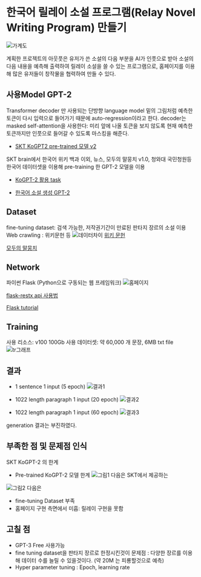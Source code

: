 # 한국어 릴레이 소설 프로그램(Relay Novel Writing Program) 만들기
![가계도](https://user-images.githubusercontent.com/18351404/126857974-230380fa-9531-4109-8c05-8f3764199ec0.png)

계획한 프로젝트의 아웃풋은 유저가 쓴 소설의 다음 부분을 AI가 인풋으로 받아 소설의 다음 내용을 예측해 출력하여 릴레이 소설을 쓸 수 있는 프로그램으로,
홈페이지를 이용해 많은 유저들이 창작물을 협력하여 만들 수 있다.


## 사용Model GPT-2
Transformer decoder 만 사용되는 단방향 language model 
밑의 그림처럼 예측한 토큰이 다시 입력으로 들어가기 때문에 auto-regression이라고 한다.
decoder는 masked self-attention을 사용한다: 미리 앞에 나올 토큰을 보지 않도록 현재 예측한 토큰까지만 인풋으로 들어갈 수 있도록 마스킹을 해준다.

* [SKT KoGPT2 pre-trained 모델 v2](https://github.com/SKT-AI/KoGPT2)

SKT brain에서 한국어 위키 백과 이외, 뉴스, 모두의 말뭉치 v1.0, 청와대 국민청원등 
한국어 데이터셋을 이용해 pre-training 한 GPT-2 모델을 이용

* [KoGPT-2 활용 task](https://github.com/MrBananaHuman/KorGPT2Tutorial)


* [한국어 소설 생성 GPT-2](https://github.com/shbictai/narrativeKoGPT2)


## Dataset
fine-tuning dataset: 검색 가능한, 저작권기간이 만료된 판타지 장르의 소설 이용
Web crawling : 위키문헌 등
![데이터차이](https://user-images.githubusercontent.com/18351404/126858161-e6523ffc-fcc8-41cb-b65f-32f89a050c2a.png)
[위키 문헌](https://ko.wikisource.org/wiki/%EC%9C%84%ED%82%A4%EB%AC%B8%ED%97%8C:%EB%8C%80%EB%AC%B8)


[모두의 말뭉치](https://corpus.korean.go.kr/)



## Network
파이썬 Flask (Python으로 구동되는 웹 프레임워크)
![홈페이지](https://user-images.githubusercontent.com/18351404/126859963-8044bd34-4eb9-4b04-a144-5283f50ca0c7.png)

[flask-restx api 사용법](https://justkode.kr/python/flask-restapi-1)


[Flask tutorial](https://flask.palletsprojects.com/en/1.1.x/quickstart/)


## Training 
사용 리소스: v100 100Gb
사용 데이터셋: 약 60,000 개 문장, 6MB txt file
![tr그래프](https://user-images.githubusercontent.com/18351404/126858352-de80d366-a634-41c7-a28e-0a627167125f.png)


## 결과
* 1 sentence 1 input (5 epoch)
![결과1](https://user-images.githubusercontent.com/18351404/126860886-42d8ccd1-219a-4b83-8fa4-c4c38c0dc49d.png)

* 1022 length paragraph 1 input (20 epoch)
![결과2](https://user-images.githubusercontent.com/18351404/126860915-59b95743-c46e-4bca-9371-bb122f718cf0.png)

* 1022 length paragraph 1 input (60 epoch)
![결과3](https://user-images.githubusercontent.com/18351404/126860937-94bb75de-ecc3-40b5-957e-bd524ab5f103.png)



generation 결과는 부진하였다.

## 부족한 점 및 문제점 인식
SKT KoGPT-2 의 한계
* Pre-trained KoGPT-2 모델 한계
![그림1](https://user-images.githubusercontent.com/18351404/126859763-be3e7ea2-56b8-40b3-86dd-e3d35e565568.png)
다음은 SKT에서 제공하는 

![그림2](https://user-images.githubusercontent.com/18351404/126859767-73f62da4-4428-4bab-919d-f0b77b5807e6.png)
다음은 

* fine-tuning Dataset 부족
* 홈페이지 구현 측면에서 미흡: 릴레이 구현을 못함

## 고칠 점
*  GPT-3 Free 사용가능
*  fine tuning dataset을 판타지 장르로 한정시킨것이 문제점 : 다양한 장르를 이용해 데이터 수를 늘릴 수 있을것이다. (약 20M 는 피룡할것으로 예측)
* Hyper parameter tuning : Epoch, learning rate
